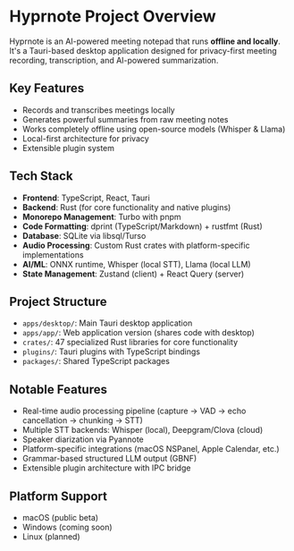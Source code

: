 # Hyprnote Project Overview

Hyprnote is an AI-powered meeting notepad that runs **offline and locally**. It's a Tauri-based desktop application designed for privacy-first meeting recording, transcription, and AI-powered summarization.

## Key Features
- Records and transcribes meetings locally
- Generates powerful summaries from raw meeting notes
- Works completely offline using open-source models (Whisper & Llama)
- Local-first architecture for privacy
- Extensible plugin system

## Tech Stack
- **Frontend**: TypeScript, React, Tauri
- **Backend**: Rust (for core functionality and native plugins)
- **Monorepo Management**: Turbo with pnpm
- **Code Formatting**: dprint (TypeScript/Markdown) + rustfmt (Rust)
- **Database**: SQLite via libsql/Turso
- **Audio Processing**: Custom Rust crates with platform-specific implementations
- **AI/ML**: ONNX runtime, Whisper (local STT), Llama (local LLM)
- **State Management**: Zustand (client) + React Query (server)

## Project Structure
- `apps/desktop/`: Main Tauri desktop application
- `apps/app/`: Web application version (shares code with desktop)
- `crates/`: 47 specialized Rust libraries for core functionality
- `plugins/`: Tauri plugins with TypeScript bindings
- `packages/`: Shared TypeScript packages

## Notable Features
- Real-time audio processing pipeline (capture → VAD → echo cancellation → chunking → STT)
- Multiple STT backends: Whisper (local), Deepgram/Clova (cloud)
- Speaker diarization via Pyannote
- Platform-specific integrations (macOS NSPanel, Apple Calendar, etc.)
- Grammar-based structured LLM output (GBNF)
- Extensible plugin architecture with IPC bridge

## Platform Support
- macOS (public beta)
- Windows (coming soon)
- Linux (planned)
